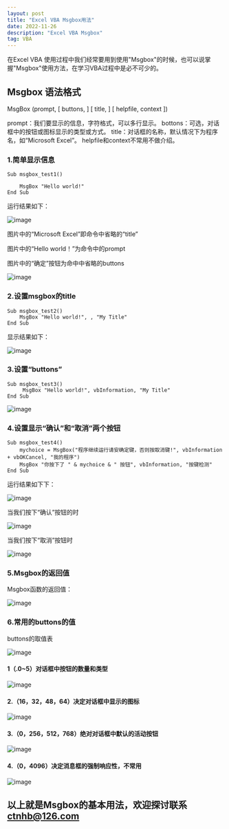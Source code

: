 ```yaml
---
layout: post
title: "Excel VBA Msgbox用法"
date: 2022-11-26
description: "Excel VBA Msgbox"
tag: VBA
---
```

在Excel VBA 使用过程中我们经常要用到使用"Msgbox"的时候，也可以说掌握"Msgbox"使用方法，在学习VBA过程中是必不可少的。
## Msgbox 语法格式
MsgBox (prompt, [ buttons, ] [ title, ] [ helpfile, context ])

prompt：我们要显示的信息，字符格式，可以多行显示。
bottons：可选，对话框中的按钮或图标显示的类型或方式。
title：对话框的名称，默认情况下为程序名，如“Microsoft Excel”。
helpfile和context不常用不做介绍。

### 1.简单显示信息
    Sub msgbox_test1()

        MsgBox "Hello world!"
    End Sub
    
运行结果如下：

![image](https://user-images.githubusercontent.com/70909689/204091323-06e04082-ccf0-4393-b949-182cf0e51bbf.png)

图片中的“Microsoft Excel”即命令中省略的“title”

图片中的“Hello world！”为命令中的prompt

图片中的“确定”按钮为命中中省略的buttons

![image](https://user-images.githubusercontent.com/70909689/204091558-7f612bb3-7806-46f2-a7aa-c4b6c9933474.png)

### 2.设置msgbox的title

    Sub msgbox_test2()
        MsgBox "Hello world!", , "My Title"
    End Sub
显示结果如下：

![image](https://user-images.githubusercontent.com/70909689/204091992-7dbd8bf1-1c47-4d11-9f56-32142b278ed7.png)

### 3.设置“buttons”
    Sub msgbox_test3()
         MsgBox "Hello world!", vbInformation, "My Title"
    End Sub

![image](https://user-images.githubusercontent.com/70909689/204092384-7ebd33f0-e6bd-490c-a360-c74a4b2e1206.png)

### 4.设置显示“确认”和“取消”两个按钮

    Sub msgbox_test4()
        mychoice = MsgBox("程序继续运行请安确定键，否则按取消键!", vbInformation + vbOKCancel, "我的程序")
        MsgBox "你按下了 " & mychoice & " 按钮", vbInformation, "按键检测"
    End Sub
    
运行结果如下下：

![image](https://user-images.githubusercontent.com/70909689/204093472-cea9e7d5-4139-4abe-a48e-ef8642a7ef8c.png)

当我们按下“确认”按钮的时

![image](https://user-images.githubusercontent.com/70909689/204093706-57d2d4ea-fe14-41a4-b762-4dc7f4a2b104.png)

当我们按下“取消”按钮时

![image](https://user-images.githubusercontent.com/70909689/204093734-73ce256e-1580-45bc-990e-c563e9252c0d.png)

### 5.Msgbox的返回值

Msgbox函数的返回值：

![image](https://user-images.githubusercontent.com/70909689/204094942-8e3b4be8-c4ed-47e9-82ae-ded615c92bde.png)


### 6.常用的buttons的值
buttons的取值表

![image](https://user-images.githubusercontent.com/70909689/204095171-07786b87-1a04-4fba-8d12-16ce47bc74bc.png)

#### 1（.0~5）对话框中按钮的数量和类型

![image](https://user-images.githubusercontent.com/70909689/204095285-6b012fae-08d2-400e-a28c-10372240683f.png)

#### 2.（16，32，48，64）决定对话框中显示的图标

![image](https://user-images.githubusercontent.com/70909689/204095333-88a97438-56c7-486b-8909-7176b1faeadb.png)

#### 3.（0，256，512，768）绝对对话框中默认的活动按钮

![image](https://user-images.githubusercontent.com/70909689/204095369-80d5dbf9-77e6-4dd5-a5ef-beefa15b2c19.png)

#### 4.（0，4096）决定消息框的强制响应性，不常用

![image](https://user-images.githubusercontent.com/70909689/204095396-df431bba-f69c-42fb-8b44-7ac5a2a93639.png)

## 以上就是Msgbox的基本用法，欢迎探讨联系[ctnhb@126.com](mailto:ctnhb@126.com)


    
